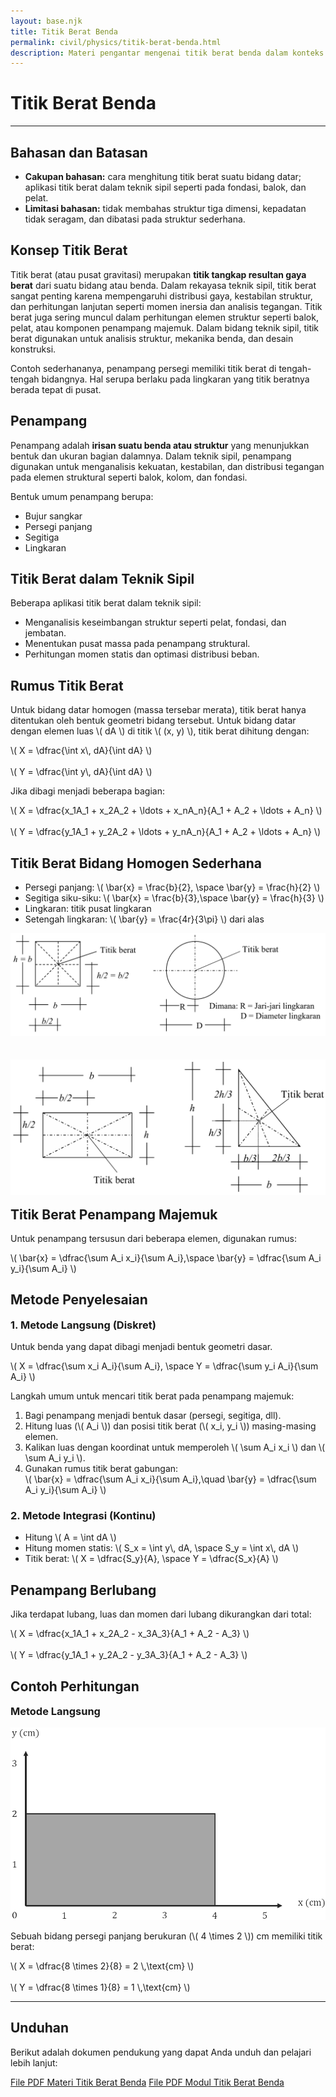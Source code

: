 ```yaml
---
layout: base.njk
title: Titik Berat Benda
permalink: civil/physics/titik-berat-benda.html
description: Materi pengantar mengenai titik berat benda dalam konteks teknik sipil, meliputi konsep, metode perhitungan, dan aplikasi pada penampang struktural.
---
```


<div class="content-section">
    <h1>Titik Berat Benda</h1>
</div>
<div class="content-hr">
    <hr>
</div>

<div class="content-section">
    <h2 id="bahasan-dan-batasan">Bahasan dan Batasan</h2>
    <ul>
        <li><strong>Cakupan bahasan:</strong> cara menghitung titik berat suatu bidang datar; aplikasi titik berat dalam teknik sipil seperti pada fondasi, balok, dan pelat.</li>
        <li><strong>Limitasi bahasan:</strong> tidak membahas struktur tiga dimensi, kepadatan tidak seragam, dan dibatasi pada struktur sederhana.</li>
    </ul>
    <h2 id="konsep-titik-berat">Konsep Titik Berat</h2>
    <p>Titik berat (atau pusat gravitasi) merupakan <strong>titik tangkap resultan gaya berat</strong> dari suatu bidang atau benda. Dalam rekayasa teknik sipil, titik berat sangat penting karena mempengaruhi distribusi gaya, kestabilan struktur, dan perhitungan lanjutan seperti momen inersia dan analisis tegangan. Titik berat juga sering muncul dalam perhitungan elemen struktur seperti balok, pelat, atau komponen penampang majemuk. Dalam bidang teknik sipil, titik berat digunakan untuk analisis struktur, mekanika benda, dan desain konstruksi.</p>
    <p>Contoh sederhananya, penampang persegi memiliki titik berat di tengah-tengah bidangnya. Hal serupa berlaku pada lingkaran yang titik beratnya berada tepat di pusat.</p>
    <h2 id="penampang">Penampang</h2>
    <p>Penampang adalah <strong>irisan suatu benda atau struktur</strong> yang menunjukkan bentuk dan ukuran bagian dalamnya. Dalam teknik sipil, penampang digunakan untuk menganalisis kekuatan, kestabilan, dan distribusi tegangan pada elemen struktural seperti balok, kolom, dan fondasi.</p>
    <p>Bentuk umum penampang berupa:</p>
    <ul>
        <li>Bujur sangkar</li>
        <li>Persegi panjang</li>
        <li>Segitiga</li>
        <li>Lingkaran</li>
    </ul>
    <h2 id="titik-berat-dan-teknik-sipil">Titik Berat dalam Teknik Sipil</h2>
    <p>Beberapa aplikasi titik berat dalam teknik sipil:</p>
    <ul>
        <li>Menganalisis keseimbangan struktur seperti pelat, fondasi, dan jembatan.</li>
        <li>Menentukan pusat massa pada penampang struktural.</li>
        <li>Perhitungan momen statis dan optimasi distribusi beban.</li>
    </ul>
    <h2 id="rumus-titik-berat">Rumus Titik Berat</h2>
    <p>Untuk bidang datar homogen (massa tersebar merata), titik berat hanya ditentukan oleh bentuk geometri bidang tersebut. Untuk bidang datar dengan elemen luas \( dA \) di titik \( (x, y) \), titik berat dihitung dengan:</p>
    <p>
        \( X = \dfrac{\int x\, dA}{\int dA} \)<br><br>
        \( Y = \dfrac{\int y\, dA}{\int dA} \)
    </p>
    <p>Jika dibagi menjadi beberapa bagian:</p>
    <p>
        \( X = \dfrac{x_1A_1 + x_2A_2 + \ldots + x_nA_n}{A_1 + A_2 + \ldots + A_n} \) <br><br>
        \( Y = \dfrac{y_1A_1 + y_2A_2 + \ldots + y_nA_n}{A_1 + A_2 + \ldots + A_n} \)
    </p>
    <h2 id="bidang-sederhana">Titik Berat Bidang Homogen Sederhana</h2>
    <ul>
        <li>Persegi panjang: \( \bar{x} = \frac{b}{2}, \space \bar{y} = \frac{h}{2} \)</li>
        <li>Segitiga siku-siku: \( \bar{x} = \frac{b}{3},\space \bar{y} = \frac{h}{3} \)</li>
        <li>Lingkaran: titik pusat lingkaran</li>
        <li>Setengah lingkaran: \( \bar{y} = \frac{4r}{3\pi} \) dari alas</li>
    </ul>
    <div class="image-container">
        <img src="/assets/images/titik-berat-benda/titik-berat-1.png" alt="Titik berat benda untuk penampang berbentuk persegi dan lingkaran" class="centered-img">
    </div><br><br>
    <div class="image-container">
        <img src="/assets/images/titik-berat-benda/titik-berat-2.png" alt="Titik berat benda untuk penampang berbentuk persegi panjang dan segitiga" class="centered-img">
    </div>
    <h2 id="penampang-majemuk" style="margin-top: 16px">Titik Berat Penampang Majemuk</h2>
    <p>Untuk penampang tersusun dari beberapa elemen, digunakan rumus:</p>
    <p>
        \( \bar{x} = \dfrac{\sum A_i x_i}{\sum A_i},\space \bar{y} = \dfrac{\sum A_i y_i}{\sum A_i} \)
    </p>
    <h2 id="metode-penyelesaian">Metode Penyelesaian</h2>
    <h3 style="margin-top: 16px">1. Metode Langsung (Diskret)</h3>
    <p>Untuk benda yang dapat dibagi menjadi bentuk geometri dasar.</p>
    <p>
        \( X = \dfrac{\sum x_i A_i}{\sum A_i}, \space Y = \dfrac{\sum y_i A_i}{\sum A_i} \)
    </p>
    <p>Langkah umum untuk mencari titik berat pada penampang majemuk:</p>
    <ol>
        <li>Bagi penampang menjadi bentuk dasar (persegi, segitiga, dll).</li>
        <li>Hitung luas (\( A_i \)) dan posisi titik berat (\( x_i, y_i \)) masing-masing elemen.</li>
        <li>Kalikan luas dengan koordinat untuk memperoleh \( \sum A_i x_i \) dan \( \sum A_i y_i \).</li>
        <li>Gunakan rumus titik berat gabungan:<br>
        \( \bar{x} = \dfrac{\sum A_i x_i}{\sum A_i},\quad \bar{y} = \dfrac{\sum A_i y_i}{\sum A_i} \)
        </li>
    </ol>
    <h3>2. Metode Integrasi (Kontinu)</h3>
    <ul>
        <li>Hitung \( A = \int dA \)</li>
        <li>Hitung momen statis: \( S_x = \int y\, dA, \space S_y = \int x\, dA \)</li>
        <li>Titik berat:
            \( X = \dfrac{S_y}{A}, \space Y = \dfrac{S_x}{A} \)
        </li>
    </ul>
    <h2 id="penampang-berlubang">Penampang Berlubang</h2>
    <p>Jika terdapat lubang, luas dan momen dari lubang dikurangkan dari total:</p>
    <p>
        \( X = \dfrac{x_1A_1 + x_2A_2 - x_3A_3}{A_1 + A_2 - A_3} \)<br><br>
        \( Y = \dfrac{y_1A_1 + y_2A_2 - y_3A_3}{A_1 + A_2 - A_3} \)
    </p>
    <h2 id="contoh-perhitungan">Contoh Perhitungan</h2>
    <h3 style="margin-top: 16px; margin-bottom: 16px">Metode Langsung</h3>
    <div class="image-container">
        <img src="/assets/images/titik-berat-benda/penampang-1.png" alt="Contoh penampang persegi panjang berukuran 4 x 2 cm yang memiliki titik berat di tengah bidang" class="centered-img">
    </div>
    <p>Sebuah bidang persegi panjang berukuran (\( 4 \times 2 \)) cm memiliki titik berat:</p>
    <p>
        \( X = \dfrac{8 \times 2}{8} = 2 \,\text{cm} \)<br><br>
        \( Y = \dfrac{8 \times 1}{8} = 1 \,\text{cm} \)
    </p>
    <div class="content-hr"><hr></div>
    <h2 id="tautan-unduhan">Unduhan</h2>
    <p>Berikut adalah dokumen pendukung yang dapat Anda unduh dan pelajari lebih lanjut:</p>
    <p>
        <a href="https://www.mediafire.com/file/2x19hqxnz07b4uv/Fisika_Teknik_-_Titik_Berat_Benda.pdf/file" target="_blank" rel="noopener noreferrer">File PDF Materi Titik Berat Benda</a>
        <a href="https://www.mediafire.com/file/eybr5ar8bb01284/Fisika_Teknik_-_Modul_Titik_Berat_Benda.pdf/file" target="_blank" rel="noopener noreferrer">File PDF Modul Titik Berat Benda</a>
    </p>
</div>